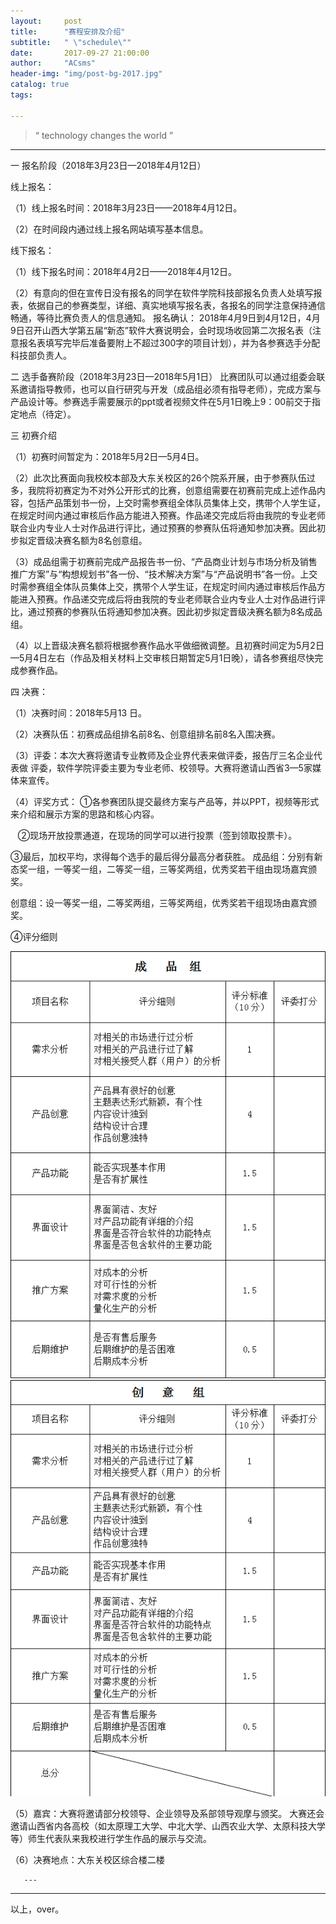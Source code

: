 ```yaml
---
layout:     post
title:      "赛程安排及介绍"
subtitle:   " \"schedule\""
date:       2017-09-27 21:00:00
author:     "ACsms"
header-img: "img/post-bg-2017.jpg"
catalog: true
tags:
    
---
```


> “ technology changes the world ”

---

一 报名阶段（2018年3月23日—2018年4月12日）  

线上报名：  

（1）线上报名时间：2018年3月23日——2018年4月12日。  

（2）在时间段内通过线上报名网站填写基本信息。  

线下报名：  

（1）线下报名时间：2018年4月2日——2018年4月12日。  

（2）有意向的但在宣传日没有报名的同学在软件学院科技部报名负责人处填写报表，依据自己的参赛类型，详细、真实地填写报名表，各报名的同学注意保持通信畅通，等待比赛负责人的信息通知。
报名确认： 
2018年4月9日到4月12日，4月9日召开山西大学第五届“新态”软件大赛说明会，会时现场收回第二次报名表（注意报名表填写完毕后准备要附上不超过300字的项目计划），并为各参赛选手分配科技部负责人。

二 选手备赛阶段（2018年3月23日—2018年5月1日）
比赛团队可以通过组委会联系邀请指导教师，也可以自行研究与开发（成品组必须有指导老师），完成方案与产品设计等。参赛选手需要展示的ppt或者视频文件在5月1日晚上9：00前交于指定地点（待定）。

三  初赛介绍  

（1）初赛时间暂定为：2018年5月2日—5月4日。  

（2）此次比赛面向我校校本部及大东关校区的26个院系开展，由于参赛队伍过多，我院将初赛定为不对外公开形式的比赛，创意组需要在初赛前完成上述作品内容，包括产品策划书一份，上交时需参赛组全体队员集体上交，携带个人学生证，在规定时间内通过审核后作品方能进入预赛。作品递交完成后将由我院的专业老师联合业内专业人士对作品进行评比，通过预赛的参赛队伍将通知参加决赛。因此初步拟定晋级决赛名额为8名创意组。  

（3）成品组需于初赛前完成产品报告书一份、“产品商业计划与市场分析及销售推广方案”与“构想规划书”各一份、“技术解决方案”与“产品说明书”各一份。上交时需参赛组全体队员集体上交，携带个人学生证，在规定时间内通过审核后作品方能进入预赛。作品递交完成后将由我院的专业老师联合业内专业人士对作品进行评比，通过预赛的参赛队伍将通知参加决赛。因此初步拟定晋级决赛名额为8名成品组。  

（4）以上晋级决赛名额将根据参赛作品水平做细微调整。且初赛时间定为5月2日—5月4日左右（作品及相关材料上交审核日期暂定5月1日晚），请各参赛组尽快完成参赛作品。  


四 决赛：  

（1）决赛时间：2018年5月13 日。  

（2）决赛队伍：初赛成品组排名前8名、创意组排名前8名入围决赛。  

（3）评委：本次大赛将邀请专业教师及企业界代表来做评委，报告厅三名企业代表做 
          评委，软件学院评委主要为专业老师、校领导。大赛将邀请山西省3—5家媒体来宣传。  

（4）评奖方式：
①各参赛团队提交最终方案与产品等，并以PPT，视频等形式来介绍和展示方案的思路和核心内容。  

       ②现场开放投票通道，在现场的同学可以进行投票（签到领取投票卡）。  

③最后，加权平均，求得每个选手的最后得分最高分者获胜。
成品组：分别有新态奖一组，一等奖一组，二等奖一组，三等奖两组，优秀奖若干组由现场嘉宾颁奖。  

创意组：设一等奖一组，二等奖两组，三等奖两组，优秀奖若干组现场由嘉宾颁奖。



④评分细则

<img src="\img\QQ截图20180310203140.png">

<img src="\img\QQ截图20180310203255.png">

（5）嘉宾：大赛将邀请部分校领导、企业领导及系部领导观摩与颁奖。
                大赛还会邀请山西省内各高校（如太原理工大学、中北大学、山西农业大学、太原科技大学等）师生代表队来我校进行学生作品的展示与交流。  

（6）决赛地点：大东关校区综合楼二楼  



       ---

----

  以上，over。

<!-- UY BEGIN -->
<div id="uyan_frame"></div>
<script type="text/javascript" src="http://v2.uyan.cc/code/uyan.js?uid=2147089"></script>
<!-- UY END -->




